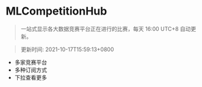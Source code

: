# MLCompetitionHub

> 一站式显示各大数据竞赛平台正在进行的比赛，每天 16:00 UTC+8 自动更新。
  
> 更新时间: 2021-10-17T15:59:13+0800 

* 多家竞赛平台
* 多种订阅方式
* 下拉查看更多